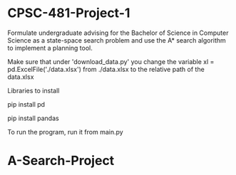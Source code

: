 # CPSC-481-Project-1
Formulate undergraduate advising for the Bachelor of Science in Computer Science as a state-space search problem and use the A* search algorithm to implement a planning tool.

Make sure that under 'download_data.py' you change the variable xl = pd.ExcelFile('./data.xlsx') from ./data.xlsx to the relative path of the data.xlsx

Libraries to install

pip install pd

pip install pandas

To run the program, run it from main.py
# A-Search-Project

